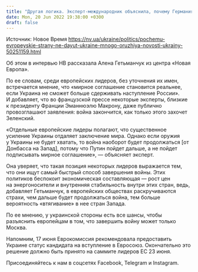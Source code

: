 ```yaml
---
title: "Другая логика. Эксперт-международник объяснила, почему Германия и Франция не снабжают Украину крупными партиями тяжелого оружия"
date: Mon, 20 Jun 2022 19:38:00 +0300
draft: false
---
```

Источник: Новое Время https://nv.ua/ukraine/politics/pochemu-evropeyskie-strany-ne-dayut-ukraine-mnogo-oruzhiya-novosti-ukrainy-50251159.html


Об этом в интервью НВ рассказала Алена Гетьманчук из центра «Новая Европа».

По ее словам, среди европейских лидеров, без уточнения их имен, встречается мнение, что «мирное соглашение становится реальнее, если Украина не сможет больше сдерживать наступление России». И добавляет, что во французской прессе некоторые эксперты, близкие к президенту Франции Эманнюэлю Макрону, даже публично провозглашают заявления: война закончится, как только этого захочет Зеленский.

«Отдельные европейские лидеры полагают, что существенное усиление Украины отдаляет заключение мира. Однако если оружия у Украины не будет хватать, то война наоборот будет продолжаться [от Донбасса на Запад], потому что Путин пойдет дальше, а не пойдет подписывать мирное соглашение», — объясняет эксперт.

Она уверяет, что такая позиция некоторых лидеров выражается тем, что они ищут самый быстрый способ завершения войны. Этих политиков беспокоит экономическая составляющая — рост цен на энергоносители и внутренняя стабильность внутри этих стран, ведь, добавляет Гетьманчук, в европейских обществах раскручиваются страхи, чем дальше будет продолжаться война, тем больше вероятность «втягивание» в нее стран Запада.

По ее мнению, у украинской стороны есть все шансы, чтобы разъяснить европейцам в том, что завершить войну может только Москва.

Напомним, 17 июня Еврокомиссия рекомендовала предоставить Украине статус кандидата на вступление в Евросоюз. Окончательно это решение должно быть принято на саммите лидеров ЕС 23 июня.

Присоединяйтесь к нам в соцсетях Facebook, Telegram и Instagram.

